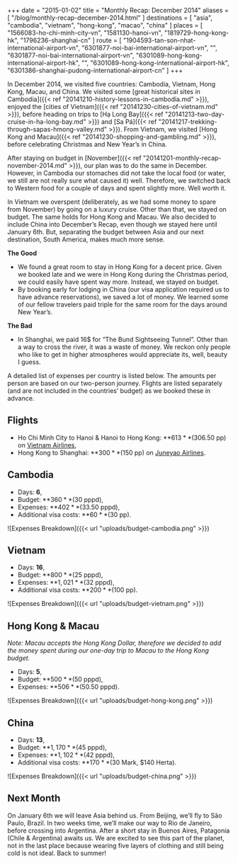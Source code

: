+++
date    = "2015-01-02"
title   = "Monthly Recap: December 2014"
aliases = [ "/blog/monthly-recap-december-2014.html" ]
destinations = [ "asia", "cambodia", "vietnam", "hong-kong", "macao", "china" ]
places  = [
  "1566083-ho-chi-minh-city-vn", "1581130-hanoi-vn", "1819729-hong-kong-hk",
  "1796236-shanghai-cn"
]
route   = [
  "1904593-tan-son-nhat-international-airport-vn",
  "6301877-noi-bai-international-airport-vn",
  "",
  "6301877-noi-bai-international-airport-vn",
  "6301089-hong-kong-international-airport-hk",
  "",
  "6301089-hong-kong-international-airport-hk",
  "6301386-shanghai-pudong-international-airport-cn"
]
+++

In December 2014, we visited five countries: Cambodia, Vietnam, Hong Kong, Macau, and China. We visited some [great historical sites in Cambodia]({{< ref "20141210-history-lessons-in-cambodia.md" >}}), enjoyed the [cities of Vietnam]({{< ref "20141230-cities-of-vietnam.md" >}}), before heading on trips to [Hạ Long Bay]({{< ref "20141213-two-day-cruise-in-ha-long-bay.md" >}}) and [Sa Pá]({{< ref "20141217-trekking-through-sapas-hmong-valley.md" >}}). From Vietnam, we visited [Hong Kong and Macau]({{< ref "20141230-shopping-and-gambling.md" >}}), before celebrating Christmas and New Year’s in China.

<!--more-->
After staying on budget in [November]({{< ref "20141201-monthly-recap-november-2014.md" >}}), our plan was to do the same in December. However, in Cambodia our stomaches did not take the local food (or water, we still are not really sure what caused it) well. Therefore, we switched back to Western food for a couple of days and spent slightly more. Well worth it.

In Vietnam we overspent (deliberately, as we had some money to spare from November) by going on a luxury cruise. Other than that, we stayed on budget. The same holds for Hong Kong and Macau. We also decided to include China into December’s Recap, even though we stayed here until January 6th. But, separating the budget between Asia and our next destination, South America, makes much more sense.

**The Good**

* We found a great room to stay in Hong Kong for a decent price. Given we booked late and we were in Hong Kong during the Christmas period, we could easily have spent way more. Instead, we stayed on budget.
* By booking early for lodging in China (our visa application required us to have advance reservations), we saved a lot of money. We learned some of our fellow travelers paid triple for the same room for the days around New Year’s.

**The Bad**

* In Shanghai, we paid 16$ for “The Bund Sightseeing Tunnel”. Other than a way to cross the river, it was a waste of money. We reckon only people who like to get in higher atmospheres would appreciate its, well, beauty I guess.

A detailed list of expenses per country is listed below. The amounts per person are based on our two-person journey. Flights are listed separately (and are not included in the countries’ budget) as we booked these in advance.

## Flights
* Ho Chi Minh City to Hanoi & Hanoi to Hong Kong: **$613** ($306.50 pp) on [Vietnam Airlines](http://www.vietnamairlines.com/),
* Hong Kong to Shanghai: **$300** ($150 pp) on [Juneyao Airlines](http://www.juneyaoair.com/).

## Cambodia
* Days: **6**,
* Budget: **$360** ($30 pppd),
* Expenses: **$402** ($33.50 pppd),
* Additional visa costs: **$60** ($30 pp).

<span class="img-thumbnail">![Expenses Breakdown]({{< url "uploads/budget-cambodia.png" >}})</span>

## Vietnam
* Days: **16**,
* Budget: **$800** ($25 pppd),
* Expenses: **$1,021** ($32 pppd),
* Additional visa costs: **$200** ($100 pp).

<span class="img-thumbnail">![Expenses Breakdown]({{< url "uploads/budget-vietnam.png" >}})</span>

## Hong Kong & Macau
*Note: Macau accepts the Hong Kong Dollar, therefore we decided to add the money spent during our one-day trip to Macau to the Hong Kong budget.*

* Days: **5**,
* Budget: **$500** ($50 pppd),
* Expenses: **$506** ($50.50 pppd).

<span class="img-thumbnail">![Expenses Breakdown]({{< url "uploads/budget-hong-kong.png" >}})</span>

## China
* Days: **13**,
* Budget: **$1,170** ($45 pppd),
* Expenses: **$1,102** ($42 pppd),
* Additional visa costs: **$170** ($30 Mark, $140 Herta).

<span class="img-thumbnail">![Expenses Breakdown]({{< url "uploads/budget-china.png" >}})</span>

## Next Month
On January 6th we will leave Asia behind us. From Beijing, we’ll fly to São Paulo, Brazil. In two weeks time, we’ll make our way to Rio de Janeiro, before crossing into Argentina. After a short stay in Buenos Aires, Patagonia (Chile & Argentina) awaits us. We are excited to see this part of the planet, not in the last place because wearing five layers of clothing and still being cold is not ideal. Back to summer!